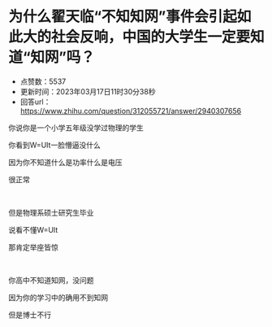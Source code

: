 # 为什么翟天临“不知知网”事件会引起如此大的社会反响，中国的大学生一定要知道“知网”吗？
- 点赞数：5537
- 更新时间：2023年03月17日11时30分38秒
- 回答url：https://www.zhihu.com/question/312055721/answer/2940307656
<body>
 <p data-pid="phsClfJ7">你说你是一个小学五年级没学过物理的学生</p>
 <p data-pid="RoF2hypW">你看到W=UIt一脸懵逼没什么</p>
 <p data-pid="lwBKSAzM">因为你不知道什么是功率什么是电压</p>
 <p data-pid="pbX_n-iQ">很正常</p>
 <p class="ztext-empty-paragraph"><br></p>
 <p data-pid="vPNhNZ3n">但是物理系硕士研究生毕业</p>
 <p data-pid="cZEk-jeg">说看不懂W=UIt</p>
 <p data-pid="Ztl1dQ6E">那肯定举座皆惊</p>
 <p class="ztext-empty-paragraph"><br></p>
 <p data-pid="fdl07saz">你高中不知道知网，没问题</p>
 <p data-pid="6ylLGRlj">因为你的学习中的确用不到知网</p>
 <p data-pid="JKUZoxan">但是博士不行</p>
</body>